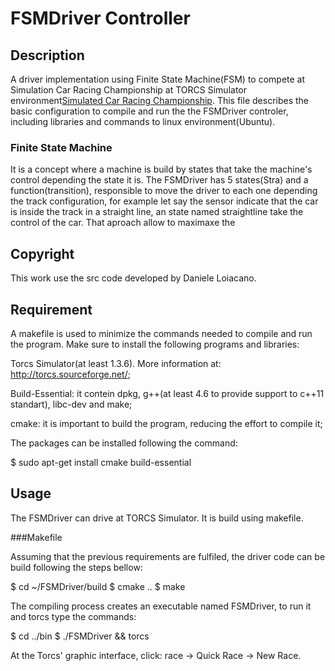 FSMDriver Controller
====================


Description
-----------

A driver implementation using Finite State Machine(FSM) to compete at Simulation Car Racing Championship at TORCS Simulator
environment[Simulated Car Racing Championship](http://arxiv.org/abs/1304.1672). This file describes the basic configuration 
to compile and run the the FSMDriver controler, including libraries and commands to linux environment(Ubuntu).

### Finite State Machine

It is a concept where a machine is build by states that take the machine's control depending the state it is.
The FSMDriver has 5 states(Stra) and a function(transition), responsible to move the driver to each one depending the track configuration,
for example let say the sensor indicate that the car is inside the track in a straight line, an state named straightline take the control 
of the car. That aproach allow to maximaxe the 


Copyright
---------

This work use the src code developed by Daniele Loiacano.


Requirement
-----------

A makefile is used to minimize the commands needed to compile and run the program.
Make sure to install the following programs and libraries:

Torcs Simulator(at least 1.3.6). More information at: http://torcs.sourceforge.net/;

Build-Essential: it contein dpkg, g++(at least 4.6 to provide support to c++11 standart), libc-dev and make;

cmake: it is important to build the program, reducing the effort to compile it;

The packages can be installed following the command:

$ sudo apt-get install cmake build-essential


Usage
-----

The FSMDriver can drive at TORCS Simulator. It is build using makefile.


###Makefile 

Assuming that the previous requirements are fulfiled, the driver code can be build following the steps bellow:

$ cd ~/FSMDriver/build
$ cmake ..
$ make

The compiling process creates an executable named FSMDriver, to run it and torcs type the commands: 

$ cd ../bin
$ ./FSMDriver && torcs

At the Torcs' graphic interface, click: race -> Quick Race -> New Race.





          
